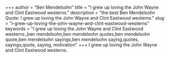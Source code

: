 +++
author = "Ben Mendelsohn"
title = "I grew up loving the John Wayne and Clint Eastwood westerns."
description = "the best Ben Mendelsohn Quote: I grew up loving the John Wayne and Clint Eastwood westerns."
slug = "i-grew-up-loving-the-john-wayne-and-clint-eastwood-westerns"
keywords = "I grew up loving the John Wayne and Clint Eastwood westerns.,ben mendelsohn,ben mendelsohn quotes,ben mendelsohn quote,ben mendelsohn sayings,ben mendelsohn saying,quotes, sayings,quote, saying, motivation"
+++
I grew up loving the John Wayne and Clint Eastwood westerns.
